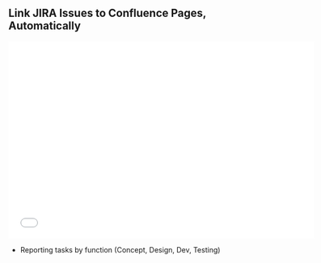 ##  Link JIRA Issues to Confluence Pages, Automatically

<iframe width="605" height="390" src="//www.youtube.com/embed/g1N1aSUdcRw" frameborder="0" allowfullscreen></iframe>


- Reporting tasks by function (Concept, Design, Dev, Testing)